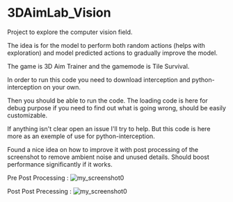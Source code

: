 # 3DAimLab_Vision
Project to explore the computer vision field.

The idea is for the model to perform both random actions (helps with exploration) and model predicted actions to gradually improve the model.

The game is 3D Aim Trainer and the gamemode is Tile Survival.

In order to run this code you need to download interception and python-interception on your own.

Then you should be able to run the code.
The loading code is here for debug purpose if you need to find out what is going wrong, should be easily customizable.

If anything isn't clear open an issue I'll try to help. But this code is here more as an exemple of use for python-interception.



Found a nice idea on how to improve it with post processing of the screenshot to remove ambient noise and unused details.
Should boost performance significantly if it works.

Pre Post Processing :
![my_screenshot0](https://github.com/LjAquinox/3DAimLab_Vision/assets/125894602/bc030764-780d-4b90-b083-aa11d95dabee)

Post Post Precessing :
![my_screenshot0](https://github.com/LjAquinox/3DAimLab_Vision/assets/125894602/a81150d6-8c58-4575-a590-57760f3fb891)
